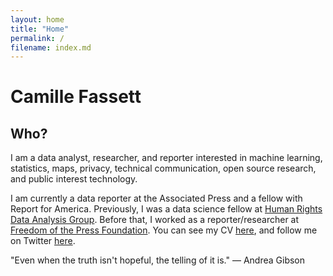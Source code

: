 ```yaml
---
layout: home
title: "Home"
permalink: /
filename: index.md
---
```


# Camille Fassett

## Who?

I am a data analyst, researcher, and reporter interested in machine learning, statistics, maps, privacy, technical communication, open source research, and public interest technology.

I am currently a data reporter at the Associated Press and a fellow with Report for America. Previously, I was a data science fellow at [Human Rights Data Analysis Group](https://hrdag.org/people/camille-fassett/). Before that, I worked as a reporter/researcher at [Freedom of the Press Foundation](https://freedom.press/news/?author=741). You can see my CV [here](https://github.com/ssempervirens/resume-cv), and follow me on Twitter [here](https://twitter.com/camfassett).

"Even when the truth isn't hopeful, the telling of it is." — Andrea Gibson
